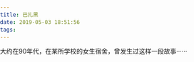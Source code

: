 ```yaml
---
title: 巴扎黑
date: 2019-05-03 18:51:56
tags:
---
```

大约在90年代，在某所学校的女生宿舍，曾发生过这样一段故事······

<script type='text/javascript'  src='/js/howler.min.js'></script>
<!-- more -->

<style>
 body{
        padding: 0;
        margin: 0;
        }
    .content{
        z-index:999999;
        position:fixed;
        top:0;left:0;right:0;bottom:0;
        color:#000;
        
        padding:1rem .8rem 0 1rem ;
        box-sizing: border-box;
        display: flex;
        align-items: center;
        background: linear-gradient(180deg, rgba(0,0,255,1) 0%, rgba(255,0,0,1) 100%); 

    }
    .story {
        margin-top: -1rem;

        font-size:.7rem;
    }
    .next {
        width: 1.6rem;
        height: 1.6rem;
        background:radial-gradient(ellipse at center, rgba(255,255,255,1) 0%, rgba(255,255,255,1) 5%, rgba(0,0,0,1) 75%, rgba(0,0,0,1) 100%); /* w3c */
        border-radius: 50%;
        float: right;
        margin-right: 0rem;

    }
    .face{
        position: fixed;
        background: black;
        top: 0;left: 0;right: 0;bottom: 0;
        display: none;
        align-items:center;
    }
    .face img{
        object-fit:contain;
        width: 100%;
    }
</style>


<script>
 !function(a,b){function c(){var b=f.getBoundingClientRect().width;b/i>540&&(b=540*i);var c=b/10;f.style.fontSize=c+"px",k.rem=a.rem=c}var d,e=a.document,f=e.documentElement,g=e.querySelector('meta[name="viewport"]'),h=e.querySelector('meta[name="flexible"]'),i=0,j=0,k=b.flexible||(b.flexible={});if(g){var l=g.getAttribute("content").match(/initial\-scale=([\d\.]+)/);l&&(j=parseFloat(l[1]),i=parseInt(1/j))}else if(h){var m=h.getAttribute("content");if(m){var n=m.match(/initial\-dpr=([\d\.]+)/),o=m.match(/maximum\-dpr=([\d\.]+)/);n&&(i=parseFloat(n[1]),j=parseFloat((1/i).toFixed(2))),o&&(i=parseFloat(o[1]),j=parseFloat((1/i).toFixed(2)))}}if(!i&&!j){var p=(a.navigator.appVersion.match(/android/gi),a.navigator.appVersion.match(/iphone/gi)),q=a.devicePixelRatio;i=p?q>=3&&(!i||i>=3)?3:q>=2&&(!i||i>=2)?2:1:1,j=1/i}if(f.setAttribute("data-dpr",i),!g)if(g=e.createElement("meta"),g.setAttribute("name","viewport"),g.setAttribute("content","initial-scale="+j+", maximum-scale="+j+", minimum-scale="+j+", user-scalable=no"),f.firstElementChild)f.firstElementChild.appendChild(g);else{var r=e.createElement("div");r.appendChild(g),e.write(r.innerHTML)}a.addEventListener("resize",function(){clearTimeout(d),d=setTimeout(c,300)},!1),a.addEventListener("pageshow",function(a){a.persisted&&(clearTimeout(d),d=setTimeout(c,300))},!1),"complete"===e.readyState?e.body.style.fontSize=12*i+"px":e.addEventListener("DOMContentLoaded",function(){e.body.style.fontSize=12*i+"px"},!1),c(),k.dpr=a.dpr=i,k.refreshRem=c,k.rem2px=function(a){var b=parseFloat(a)*this.rem;return"string"==typeof a&&a.match(/rem$/)&&(b+="px"),b},k.px2rem=function(a){var b=parseFloat(a)/this.rem;return"string"==typeof a&&a.match(/px$/)&&(b+="rem"),b}}(window,window.lib||(window.lib={}));


var bodyDom = document.querySelector("body");
var h =  '   <div class="content"><div class="story">             <p></p> <div class="next"></div><div class="face"><img src="/js/2.jpg" alt="" /></div></div></div>'
$("body").append(h)

var story = {
    0:"大约在90年代，在某所学校的女生宿舍，曾发生过这样一段故事······",
    1:"一个女同学,因不知受了何种创伤,竟然跳楼自杀,BUT这种自杀方式,跟别人不同。因她是头先落地,从此在女一舍走廊xxxx室,经常听到类似以头撞地的声音.....<br />碰..碰......碰.........<br />从走廊遥远的那一头,慢慢的靠近、慢慢的靠近...............<br />突然...声音停止,不再跳动,原来所停的地方是她生前所住的寝室。",
    2:"她就以凄凉的声音说:某某某在吗?她的室友都知道,这是她回了................<br />但没有人敢去开门...这样的情形,一直维持了好几个礼拜。但久而久之,这种情况也就愈来愈少................",
    3:"过了不久,暑假到了,随着假期的来临,宿舍的学生也都纷纷的回去了。而这种可怕的事情,却未曾停止..................",
    4:"一天晚上,女生宿舍的管理员在清理宿舍(由于大家急着回来,没有好好的整理寝室,所以可怜的管理员,只好一间一间的清理了),清理到这间传闻颇多的放间。心也就毛了起来,「但传言归传言,没有根据的事情.....唉!不要去想它。」管理员心中想着。于是便大胆的开了房门,只感觉阴气阵阵....",
    5:"注意一看,原来是北边的窗户没有关上,这时心中便安了起来。于是想上前去关上那个窗户,就在他关上的那一刹那,突然听到'碰'一声。他回头一看,门已经自动关上了。",
    6:"这时他的心中,那种不祥的预兆又产生了。就在他旁彷不知所措的时候,这个可怕的声音<br>碰....碰....碰...<br>又从遥远的走廊尽头,由远而近,慢慢的、慢慢的靠了过来「这时不管有没有这个传闻,已是无关紧要了。」他心中想着。",
    7:"他非常害怕,但又能如何呢?总不能坐以待弊,于是他想暂时躲在2号床位的书桌底下,等她过去了再出来,这样或许能逃过一劫。",
    8:"但人生不如意;十之八九,这句话活生生的证明在他身上。她停在门囗,没有在跳动了,以凄凉的囗气缓缓的说:「你..不..用..再..躲..了..我..已..经..看..到..你..了。」管理员心想说:「我躲在桌下,而你也没有开门,怎么可能看得到我呢?」",
    9:"于是管理员,走到门前,弯下身子,将脸贴近地面,想看看那一个女鬼。当他从底下门隙一看,居然看到两个血淋淋的眼睛,以哀怨的眼神看着他說............",
    10:"你躲也沒有用的......"
}

!(function (){
    // ------ init page ------
    var pDom = document.querySelector(".content")
    pDom.style.height = window.innerHeight+"px";
//    var x = document.getElementById("myAudio"); 
   var sound = new Howl({
      src: ['/js/2.mp3']
    });
    var index = 0;
    // ------ init story ------
    var storyDom = document.querySelector(".story p")
    storyDom.innerText = story[0]
    var nextButton = document.querySelector(".next")
    function c(){
        if(index==9){
        nextButton.style.display="none"
        setTimeout(function(){
            sound.play(); 

            var f =document.querySelector(".face")
            f.style.display="flex"
            storyDom.innerHTML = story[10]
            setTimeout(()=>{
                f.style.display="none"

            },3000)
        },2000)

        }else{
            nextButton.onclick = function(){
            index++
            storyDom.innerHTML = story[index]
            c()
            }
        }
    }

    c()

   
})()
</script>
